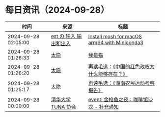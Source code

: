 ﻿# 每日资讯（2024-09-28）

|时间|来源|标题|
|---|---|---|
|2024-09-28 02:05:00|[est の 输入 输出和出入](https://blog.est.im/rss)|[Install mosh for macOS arm64 with Miniconda3](https://blog.est.im/2024/stdout-20)|
|2024-09-28 01:26:33|[太隐](https://wangyurui.com/feed.xml)|[我是猫](https://wangyurui.com/posts/wo-shi-mao-a607564f)|
|2024-09-28 01:26:20|[太隐](https://wangyurui.com/feed.xml)|[再读毛选：《中国的红色政权为什么能够存在？》](https://wangyurui.com/posts/zai-du-mao-xuan-zhong-guo-de-hong-se-zheng-quan-3f56fbc7)|
|2024-09-28 01:25:17|[太隐](https://wangyurui.com/feed.xml)|[再读毛选：《湖南农民运动考察报告》](https://wangyurui.com/posts/du-mao-xuan-hu-nan-nong-min-yun-dong-kao-cha-bao-8175ab26)|
|2024-09-28 00:00:00|[清华大学 TUNA 协会](https://tuna.moe/feed.xml)|[event: 金枪鱼之夜：咖啡馆沙龙 - 补充通知](https://tuna.moe/event/2024/salon-update/)|
